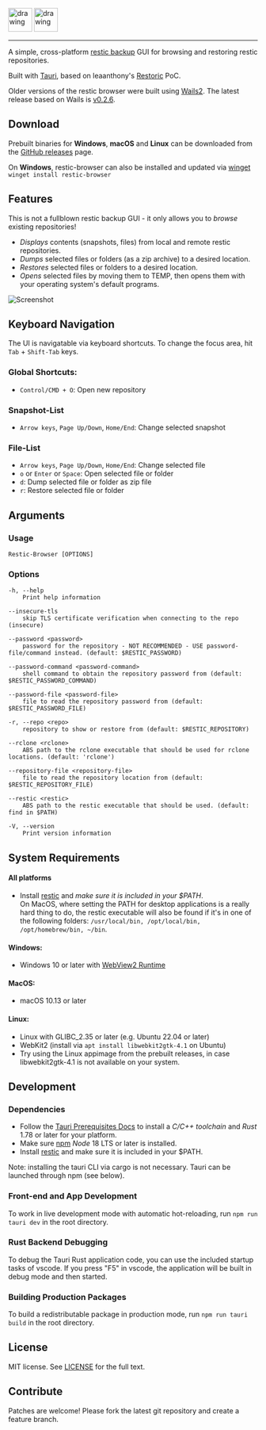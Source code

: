 <img src="./src/assets/images/eye.png" alt="drawing" height="48px"/> <img src="./src/assets/images/logo.png" alt="drawing" height="48px"/> 

---

A simple, cross-platform [restic backup](https://github.com/restic/restic) GUI for browsing and restoring restic repositories. 

Built with [Tauri](https://tauri.app), based on leaanthony's [Restoric](https://github.com/leaanthony/restoric) PoC. 

Older versions of the restic browser were built using [Wails2](https://wails.io). The latest release based on Wails is [v0.2.6](https://github.com/emuell/restic-browser/releases/tag/v0.2.6). 

## Download

Prebuilt binaries for **Windows**, **macOS** and **Linux** can be downloaded from the [GitHub releases](https://github.com/emuell/restic-browser/releases) page.

On **Windows**, restic-browser can also be installed and updated via [winget](https://docs.microsoft.com/en-us/windows/package-manager/winget/) `winget install restic-browser`


## Features

This is not a fullblown restic backup GUI - it only allows you to *browse* existing repositories!

* *Displays* contents (snapshots, files) from local and remote restic repositories.
* *Dumps* selected files or folders (as a zip archive) to a desired location.
* *Restores* selected files or folders to a desired location.
* *Opens* selected files by moving them to TEMP, then opens them with your operating system's default programs.

![Screenshot](./screenshot.png "Restic Browser")


## Keyboard Navigation

The UI is navigatable via keyboard shortcuts. To change the focus area, hit `Tab` + `Shift-Tab` keys.

### Global Shortcuts: 

- `Control/CMD + O`: Open new repository

### Snapshot-List
- `Arrow keys`, `Page Up/Down`, `Home/End`: Change selected snapshot

### File-List
- `Arrow keys`, `Page Up/Down`, `Home/End`: Change selected file
- `o` or `Enter` or `Space`: Open selected file or folder
- `d`: Dump selected file or folder as zip file
- `r`: Restore selected file or folder


## Arguments

### Usage
```
Restic-Browser [OPTIONS]
```

### Options
```
-h, --help
    Print help information

--insecure-tls
    skip TLS certificate verification when connecting to the repo (insecure)

--password <password>
    password for the repository - NOT RECOMMENDED - USE password-file/command instead. (default: $RESTIC_PASSWORD)

--password-command <password-command>
    shell command to obtain the repository password from (default: $RESTIC_PASSWORD_COMMAND)
  
--password-file <password-file>
    file to read the repository password from (default: $RESTIC_PASSWORD_FILE)

-r, --repo <repo>
    repository to show or restore from (default: $RESTIC_REPOSITORY)

--rclone <rclone>
    ABS path to the rclone executable that should be used for rclone locations. (default: 'rclone')

--repository-file <repository-file>
    file to read the repository location from (default: $RESTIC_REPOSITORY_FILE)

--restic <restic>
    ABS path to the restic executable that should be used. (default: find in $PATH)

-V, --version
    Print version information
```

## System Requirements

#### All platforms
- Install [restic](https://github.com/restic/restic/releases/) and *make sure it is included in your $PATH*.<br />
  On MacOS, where setting the PATH for desktop applications is a really hard thing to do, the restic executable will also be found if it's in one of the following folders: `/usr/local/bin, /opt/local/bin, /opt/homebrew/bin, ~/bin`.

#### Windows:
- Windows 10 or later with [WebView2 Runtime](https://developer.microsoft.com/microsoft-edge/webview2/#download-section)

#### MacOS:
- macOS 10.13 or later

#### Linux:
- Linux with GLIBC_2.35 or later (e.g. Ubuntu 22.04 or later)
- WebKit2 (install via `apt install libwebkit2gtk-4.1` on Ubuntu)
- Try using the Linux appimage from the prebuilt releases, in case libwebkit2gtk-4.1 is not available on your system.

## Development

### Dependencies

* Follow the [Tauri Prerequisites Docs](https://tauri.app/start/prerequisites/) to install a *C/C++ toolchain* and *Rust* 1.78 or later for your platform.
* Make sure [npm](https://nodejs.org/en/download) *Node* 18 LTS or later is installed.
* Install [restic](https://github.com/restic/restic/releases/) and make sure it is included in your $PATH. 
  
Note: installing the tauri CLI via cargo is not necessary. Tauri can be launched through npm (see below). 

### Front-end and App Development

To work in live development mode with automatic hot-reloading, run `npm run tauri dev` in the root directory. 

### Rust Backend Debugging

To debug the Tauri Rust application code, you can use the included startup tasks of vscode. If you press "F5" in vscode, the application will be built in debug mode and then started.   

### Building Production Packages

To build a redistributable package in production mode, run `npm run tauri build` in the root directory.


## License

MIT license. See [LICENSE](./LICENSE) for the full text.


## Contribute

Patches are welcome! Please fork the latest git repository and create a feature branch. 
